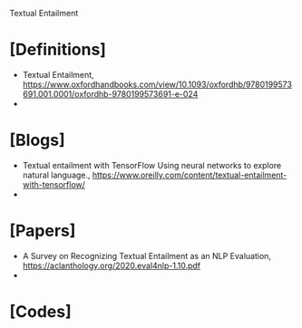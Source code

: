 Textual Entailment

# [Definitions]
+ Textual Entailment, https://www.oxfordhandbooks.com/view/10.1093/oxfordhb/9780199573691.001.0001/oxfordhb-9780199573691-e-024
+ 

# [Blogs]
+ Textual entailment with TensorFlow Using neural networks to explore natural language., https://www.oreilly.com/content/textual-entailment-with-tensorflow/
+ 

# [Papers]
+ A Survey on Recognizing Textual Entailment as an NLP Evaluation, https://aclanthology.org/2020.eval4nlp-1.10.pdf
+ 


# [Codes]
